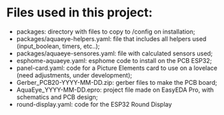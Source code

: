 # **Files used in this project:**


* packages: directory with files to copy to /config on installation;
* packages/aquaeye-helpers.yaml: file that includes all helpers used (input_boolean, timers, etc..);
* packages/aquaeye-sensores.yaml: file with calculated sensors used;
* esphome-aquaeye.yaml: esphome code to install on the PCB ESP32;
* panel-card.yaml: code for a Picture Elements card to use on a lovelace (need adjustments, under development);
* Gerber_PCB20-YYYY-MM-DD.zip: gerber files to make the PCB board;
* AquaEye_YYYY-MM-DD.epro: project file made on EasyEDA Pro, with schematics and PCB design;
* round-display.yaml: code for the ESP32 Round Display
